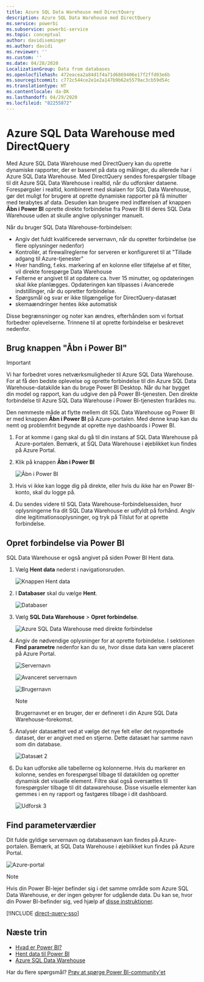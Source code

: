 ```yaml
---
title: Azure SQL Data Warehouse med DirectQuery
description: Azure SQL Data Warehouse med DirectQuery
ms.service: powerbi
ms.subservice: powerbi-service
ms.topic: conceptual
author: davidiseminger
ms.author: davidi
ms.reviewer: ''
ms.custom: ''
ms.date: 04/28/2020
LocalizationGroup: Data from databases
ms.openlocfilehash: 472eacea2a84d1f4a71d6869406e17f2ffd03e6b
ms.sourcegitcommit: c772c544ce2e1e2a147b9b62e5579ac3cb59d54c
ms.translationtype: HT
ms.contentlocale: da-DK
ms.lasthandoff: 04/29/2020
ms.locfileid: "82255872"
---
```

# <a name="azure-sql-data-warehouse-with-directquery"></a>Azure SQL Data Warehouse med DirectQuery

Med Azure SQL Data Warehouse med DirectQuery kan du oprette dynamiske rapporter, der er baseret på data og målinger, du allerede har i Azure SQL Data Warehouse. Med DirectQuery sendes forespørgsler tilbage til dit Azure SQL Data Warehouse i realtid, når du udforsker dataene. Forespørgsler i realtid, kombineret med skalaen for SQL Data Warehouse, gør det muligt for brugere at oprette dynamiske rapporter på få minutter med terabytes af data. Desuden kan brugere med indførelsen af knappen **Åbn i Power BI** oprette direkte forbindelse fra Power BI til deres SQL Data Warehouse uden at skulle angive oplysninger manuelt.

Når du bruger SQL Data Warehouse-forbindelsen:

* Angiv det fuldt kvalificerede servernavn, når du opretter forbindelse (se flere oplysninger nedenfor)
* Kontrollér, at firewallreglerne for serveren er konfigureret til at "Tillade adgang til Azure-tjenester"
* Hver handling, f.eks. markering af en kolonne eller tilføjelse af et filter, vil direkte forespørge Data Warehouse
* Felterne er angivet til at opdatere ca. hver 15 minutter, og opdateringen skal ikke planlægges.  Opdateringen kan tilpasses i Avancerede indstillinger, når du opretter forbindelse.
* Spørgsmål og svar er ikke tilgængelige for DirectQuery-datasæt
* skemaændringer hentes ikke automatisk

Disse begrænsninger og noter kan ændres, efterhånden som vi fortsat forbedrer oplevelserne. Trinnene til at oprette forbindelse er beskrevet nedenfor.

## <a name="using-the-open-in-power-bi-button"></a>Brug knappen "Åbn i Power BI"

> [!Important]
> Vi har forbedret vores netværksmuligheder til Azure SQL Data Warehouse.  For at få den bedste oplevelse og oprette forbindelse til din Azure SQL Data Warehouse-datakilde kan du bruge Power BI Desktop.  Når du har bygget din model og rapport, kan du udgive den på Power BI-tjenesten.  Den direkte forbindelse til Azure SQL Data Warehouse i Power BI-tjenesten frarådes nu.

Den nemmeste måde at flytte mellem dit SQL Data Warehouse og Power BI er med knappen **Åbn i Power BI** på Azure-portalen. Med denne knap kan du nemt og problemfrit begynde at oprette nye dashboards i Power BI.

1. For at komme i gang skal du gå til din instans af SQL Data Warehouse på Azure-portalen. Bemærk, at SQL Data Warehouse i øjeblikket kun findes på Azure Portal.

2. Klik på knappen **Åbn i Power BI**

    ![Åbn i Power BI](media/service-azure-sql-data-warehouse-with-direct-connect/openinpowerbi.png)

3. Hvis vi ikke kan logge dig på direkte, eller hvis du ikke har en Power BI-konto, skal du logge på.

4. Du sendes videre til SQL Data Warehouse-forbindelsessiden, hvor oplysningerne fra dit SQL Data Warehouse er udfyldt på forhånd. Angiv dine legitimationsoplysninger, og tryk på Tilslut for at oprette forbindelse.

## <a name="connecting-through-power-bi"></a>Opret forbindelse via Power BI

SQL Data Warehouse er også angivet på siden Power BI Hent data. 

1. Vælg **Hent data** nederst i navigationsruden.  

    ![Knappen Hent data](media/service-azure-sql-data-warehouse-with-direct-connect/getdatabutton.png)

2. I **Databaser** skal du vælge **Hent**.

    ![Databaser](media/service-azure-sql-data-warehouse-with-direct-connect/databases.png)

3. Vælg **SQL Data Warehouse** \> **Opret forbindelse**.

    ![Azure SQL Data Warehouse med direkte forbindelse](media/service-azure-sql-data-warehouse-with-direct-connect/azuresqldatawarehouseconnect.png)

4. Angiv de nødvendige oplysninger for at oprette forbindelse. I sektionen **Find parametre** nedenfor kan du se, hvor disse data kan være placeret på Azure Portal.

    ![Servernavn](media/service-azure-sql-data-warehouse-with-direct-connect/servername.png)

    ![Avanceret servernavn](media/service-azure-sql-data-warehouse-with-direct-connect/servernamewithadvanced.png)

    ![Brugernavn](media/service-azure-sql-data-warehouse-with-direct-connect/username.png)

   > [!NOTE]
   > Brugernavnet er en bruger, der er defineret i din Azure SQL Data Warehouse-forekomst.

5. Analysér datasættet ved at vælge det nye felt eller det nyoprettede dataset, der er angivet med en stjerne. Dette datasæt har samme navn som din database.

    ![Datasæt 2](media/service-azure-sql-data-warehouse-with-direct-connect/dataset2.png)

6. Du kan udforske alle tabellerne og kolonnerne. Hvis du markerer en kolonne, sendes en forespørgsel tilbage til datakilden og opretter dynamisk det visuelle element. Filtre skal også oversættes til forespørgsler tilbage til dit datawarehouse. Disse visuelle elementer kan gemmes i en ny rapport og fastgøres tilbage i dit dashboard.

    ![Udforsk 3](media/service-azure-sql-data-warehouse-with-direct-connect/explore3.png)

## <a name="finding-parameter-values"></a>Find parameterværdier

Dit fulde gyldige servernavn og databasenavn kan findes på Azure-portalen. Bemærk, at SQL Data Warehouse i øjeblikket kun findes på Azure Portal.

![Azure-portal](media/service-azure-sql-data-warehouse-with-direct-connect/azureportal.png)

> [!NOTE]
> Hvis din Power BI-lejer befinder sig i det samme område som Azure SQL Data Warehouse, er der ingen gebyrer for udgående data. Du kan se, hvor din Power BI-befinder sig, ved hjælp af [disse instruktioner](https://docs.microsoft.com/power-bi/service-admin-where-is-my-tenant-located).

[!INCLUDE [direct-query-sso](includes/direct-query-sso.md)]

## <a name="next-steps"></a>Næste trin

* [Hvad er Power BI?](fundamentals/power-bi-overview.md)  
* [Hent data til Power BI](service-get-data.md)  
* [Azure SQL Data Warehouse](/azure/sql-data-warehouse/sql-data-warehouse-overview-what-is/)

Har du flere spørgsmål? [Prøv at spørge Power BI-community'et](https://community.powerbi.com/)
